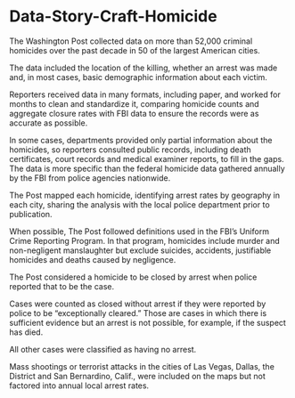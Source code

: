 # Data-Story-Craft-Homicide


The Washington Post collected data on more than 52,000 criminal homicides over the past decade in 50 of the largest American cities.

The data included the location of the killing, whether an arrest was made and, in most cases, basic demographic information about each victim.

Reporters received data in many formats, including paper, and worked for months to clean and standardize it, comparing homicide counts and aggregate closure rates with FBI data to ensure the records were as accurate as possible.

In some cases, departments provided only partial information about the homicides, so reporters consulted public records, including death certificates, court records and medical examiner reports, to fill in the gaps. The data is more specific than the federal homicide data gathered annually by the FBI from police agencies nationwide.

The Post mapped each homicide, identifying arrest rates by geography in each city, sharing the analysis with the local police department prior to publication.

When possible, The Post followed definitions used in the FBI’s Uniform Crime Reporting Program. In that program, homicides include murder and non-negligent manslaughter but exclude suicides, accidents, justifiable homicides and deaths caused by negligence.

The Post considered a homicide to be closed by arrest when police reported that to be the case.

Cases were counted as closed without arrest if they were reported by police to be “exceptionally cleared.” Those are cases in which there is sufficient evidence but an arrest is not possible, for example, if the suspect has died.

All other cases were classified as having no arrest.

Mass shootings or terrorist attacks in the cities of Las Vegas, Dallas, the District and San Bernardino, Calif., were included on the maps but not factored into annual local arrest rates.
